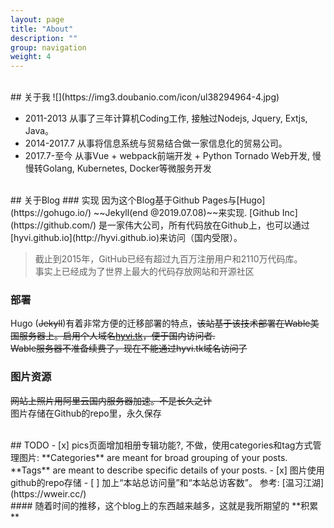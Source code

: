 ```yaml
---
layout: page
title: "About"
description: ""
group: navigation
weight: 4
---
```


<br />
## 关于我
![](https://img3.doubanio.com/icon/ul38294964-4.jpg)  

* 2011-2013 从事了三年计算机Coding工作, 接触过Nodejs, Jquery, Extjs, Java。  
* 2014-2017.7 从事将信息系统与贸易结合做一家信息化的贸易公司。  
* 2017.7-至今 从事Vue + webpack前端开发 + Python Tornado Web开发, 慢慢转Golang, Kubernetes, Docker等微服务开发
  
<br />
## 关于Blog
### 实现 
因为这个Blog基于Github Pages与[Hugo](https://gohugo.io/) ~~Jekyll(end @2019.07.08)~~来实现.   
[Github Inc](https://github.com/) 是一家伟大公司，所有代码放在Github上，也可以通过[hyvi.github.io](http://hyvi.github.io)来访问（国内受限）。   

>截止到2015年，GitHub已经有超过九百万注册用户和2110万代码库。  
> 事实上已经成为了世界上最大的代码存放网站和开源社区  

### 部署
Hugo (~~Jekyll~~)有着非常方便的迁移部署的特点，~~该站基于该技术部署在Wable美国服务器上。启用个人域名[hyvi.tk](http://hyvi.tk)，便于国内访问者.~~   
~~Wable服务器不准备续费了，现在不能通过hyvi.tk域名访问了~~   
### 图片资源
~~网站上照片用阿里云国内服务器加速。不是长久之计~~  
图片存储在Github的repo里，永久保存

<br />
## TODO
- [x] pics页面增加相册专辑功能?,  
  不做，使用categories和tag方式管理图片: **Categories** are meant for broad grouping of your posts. **Tags** are meant to describe specific details of your posts.  
- [x] 图片使用github的repo存储  
- [ ] 加上“本站总访问量”和“本站总访客数”。 参考: [温习江湖](https://wweir.cc/)  
  
<br />
#### 随着时间的推移，这个blog上的东西越来越多，这就是我所期望的 **积累**
  
